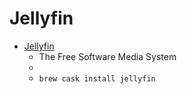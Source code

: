 # Jellyfin
- [Jellyfin](https://jellyfin.org/)
  -  The Free Software Media System
  - 
  - `brew cask install jellyfin`
